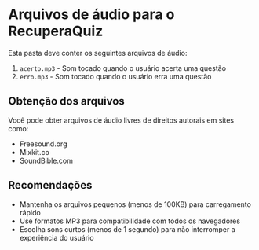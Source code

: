 # Arquivos de áudio para o RecuperaQuiz

Esta pasta deve conter os seguintes arquivos de áudio:

1. `acerto.mp3` - Som tocado quando o usuário acerta uma questão
2. `erro.mp3` - Som tocado quando o usuário erra uma questão

## Obtenção dos arquivos

Você pode obter arquivos de áudio livres de direitos autorais em sites como:
- Freesound.org
- Mixkit.co
- SoundBible.com

## Recomendações

- Mantenha os arquivos pequenos (menos de 100KB) para carregamento rápido
- Use formatos MP3 para compatibilidade com todos os navegadores
- Escolha sons curtos (menos de 1 segundo) para não interromper a experiência do usuário